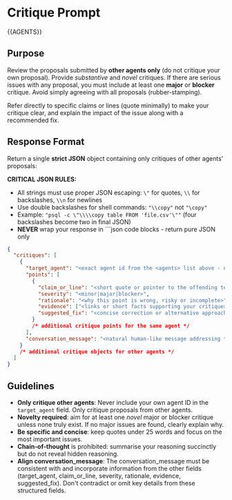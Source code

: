 # Critique Prompt

<agents>{{AGENTS}}</agents>

## Purpose

Review the proposals submitted by **other agents only** (do not critique your own proposal).  Provide *substantive* and *novel* critiques.  If there are serious issues with any proposal, you must include at least one **major** or **blocker** critique.  Avoid simply agreeing with all proposals (rubber‑stamping).

Refer directly to specific claims or lines (quote minimally) to make your critique clear, and explain the impact of the issue along with a recommended fix.

## Response Format

Return a single **strict JSON** object containing only critiques of other agents' proposals:

**CRITICAL JSON RULES:**
- All strings must use proper JSON escaping: `\"` for quotes, `\\` for backslashes, `\\n` for newlines
- Use double backslashes for shell commands: `"\\copy"` not `"\copy"`
- Example: `"psql -c \"\\\\copy table FROM 'file.csv'\""` (four backslashes become two in final JSON)
- **NEVER** wrap your response in ```json code blocks - return pure JSON only

```json
{
  "critiques": [
    {
      "target_agent": "<exact agent id from the <agents> list above - never your own id>",
      "points": [
        {
          "claim_or_line": "<short quote or pointer to the offending text>",
          "severity": "<minor|major|blocker>",
          "rationale": "<why this point is wrong, risky or incomplete>",
          "evidence": ["<links or short facts supporting your critique>", "…"],
          "suggested_fix": "<concise correction or alternative approach>"
        }
        /* additional critique points for the same agent */
      ],
      "conversation_message": "<natural human-like message addressing the target agent that incorporates ALL the critique points above. Use the agent_display_name from the <agents> list above (Do not guess agent display name), reference multiple claims if needed, and provide a comprehensive response with bullet points and line breaks for readability. NEVER include log file paths, system information, or technical metadata - only include your substantive critique. Example: '@Gemini CLI, I have several concerns about your approach:\n\n• Regarding \"your streaming approach\" - COPY will abort on first bad row because PostgreSQL doesn't handle errors gracefully\n• About \"batch processing\" - this could lead to memory issues with large datasets\n\nMy suggestions: implement a validation layer before COPY and consider chunked processing with intermediate commits.'>"
    }
    /* additional critique objects for other agents */
  ]
}
```

## Guidelines

- **Only critique other agents**: Never include your own agent ID in the `target_agent` field. Only critique proposals from other agents.
- **Novelty required**: aim for at least one *novel* major or blocker critique unless none truly exist.  If no major issues are found, clearly explain why.
- **Be specific and concise**: keep quotes under 25 words and focus on the most important issues.
- **Chain‑of‑thought** is prohibited: summarise your reasoning succinctly but do not reveal hidden reasoning.
- **Align conversation_message**: The conversation_message must be consistent with and incorporate information from the other fields (target_agent, claim_or_line, severity, rationale, evidence, suggested_fix). Don't contradict or omit key details from these structured fields.